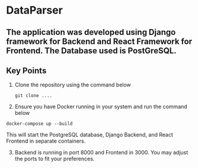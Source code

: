 # DataParser

## The application was developed using Django framework for Backend and React Framework for Frontend. The Database used is PostGreSQL. 

## Key Points
1) Clone the repository using the command below
   ```shell
   git clone ....
   ```
2) Ensure you have Docker running in your system and run the command below
```shell
docker-compose up --build
```

This will start the PostgreSQL database, Django Backend, and React Frontend in separate containers.

3) Backend is running in port 8000 and Frontend in 3000. You may adjust the ports to fit your preferences. 
